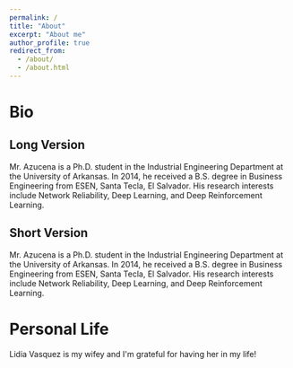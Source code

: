 ```yaml
---
permalink: /
title: "About"
excerpt: "About me"
author_profile: true
redirect_from: 
  - /about/
  - /about.html
---
```



Bio
======

Long Version
------
Mr. Azucena is a Ph.D. student in the Industrial Engineering Department at the University of Arkansas. In 2014, he received a B.S. degree in Business Engineering from ESEN, Santa Tecla, El Salvador. His research interests include Network Reliability, Deep Learning, and Deep Reinforcement Learning.

Short Version
------
Mr. Azucena is a Ph.D. student in the Industrial Engineering Department at the University of Arkansas. In 2014, he received a B.S. degree in Business Engineering from ESEN, Santa Tecla, El Salvador. His research interests include Network Reliability, Deep Learning, and Deep Reinforcement Learning.

Personal Life
======
Lidia Vasquez is my wifey and I'm grateful for having her in my life!